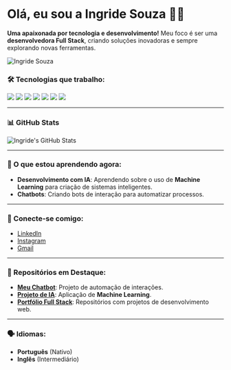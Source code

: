# Olá, eu sou a Ingride Souza 👩‍💻

**Uma apaixonada por tecnologia e desenvolvimento!** Meu foco é ser uma **desenvolvedora Full Stack**, criando soluções inovadoras e sempre explorando novas ferramentas.

![Ingride Souza](https://www.example.com/minha-imagem.jpg) <!-- Adicione aqui o link da sua imagem -->

### 🛠️ Tecnologias que trabalho:
<p align="left">
  <img src="https://img.shields.io/badge/HTML5-E34F26?style=flat&logo=html5&logoColor=white" />
  <img src="https://img.shields.io/badge/CSS3-1572B6?style=flat&logo=css3&logoColor=white" />
  <img src="https://img.shields.io/badge/JavaScript-F7DF1E?style=flat&logo=javascript&logoColor=black" />
  <img src="https://img.shields.io/badge/Python-3776AB?style=flat&logo=python&logoColor=white" />
  <img src="https://img.shields.io/badge/Flask-000000?style=flat&logo=flask&logoColor=white" />
  <img src="https://img.shields.io/badge/TypeScript-3178C6?style=flat&logo=typescript&logoColor=white" />
  <img src="https://img.shields.io/badge/WordPress-21759B?style=flat&logo=wordpress&logoColor=white" />
</p>

---

### 📊 GitHub Stats

![Ingride's GitHub Stats](https://github-readme-stats.vercel.app/api?username=ingridesouza&show_icons=true&hide_title=true&count_private=true&theme=radical)

---

### 🌱 O que estou aprendendo agora:
- **Desenvolvimento com IA**: Aprendendo sobre o uso de **Machine Learning** para criação de sistemas inteligentes.
- **Chatbots**: Criando bots de interação para automatizar processos.

---

### 📅 Conecte-se comigo:
- [LinkedIn](https://www.linkedin.com/in/ingridesouza/)
- [Instagram](https://www.instagram.com/ingridesouzadev/)
- [Gmail](mailto:ingridesouza040@gmail.com)

---

### 🔨 Repositórios em Destaque:
- [**Meu Chatbot**](https://github.com/ingridesouza/chatbot): Projeto de automação de interações.
- [**Projeto de IA**](https://github.com/ingridesouza/ia-projeto): Aplicação de **Machine Learning**.
- [**Portfólio Full Stack**](https://github.com/ingridesouza/portfolio): Repositórios com projetos de desenvolvimento web.

---

### 🗣️ Idiomas:
- **Português** (Nativo)
- **Inglês** (Intermediário)
